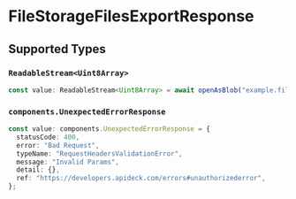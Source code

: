 # FileStorageFilesExportResponse


## Supported Types

### `ReadableStream<Uint8Array>`

```typescript
const value: ReadableStream<Uint8Array> = await openAsBlob("example.file");
```

### `components.UnexpectedErrorResponse`

```typescript
const value: components.UnexpectedErrorResponse = {
  statusCode: 400,
  error: "Bad Request",
  typeName: "RequestHeadersValidationError",
  message: "Invalid Params",
  detail: {},
  ref: "https://developers.apideck.com/errors#unauthorizederror",
};
```

